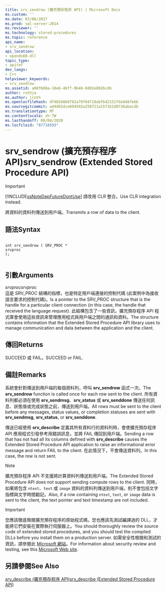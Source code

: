 ```yaml
---
title: srv_sendrow (擴充預存程序 API) | Microsoft Docs
ms.custom: ''
ms.date: 03/06/2017
ms.prod: sql-server-2014
ms.reviewer: ''
ms.technology: stored-procedures
ms.topic: reference
api_name:
- srv_sendrow
api_location:
- opends60.dll
topic_type:
- apiref
dev_langs:
- C++
helpviewer_keywords:
- srv_sendrow
ms.assetid: a08f608a-10e6-4bff-9b48-0d02e8026cdb
author: rothja
ms.author: jroth
ms.openlocfilehash: df40348b8792a70f84719abfb42152fda9487e6b
ms.sourcegitcommit: ad4d92dce894592a259721a1571b1d8736abacdb
ms.translationtype: MT
ms.contentlocale: zh-TW
ms.lasthandoff: 08/04/2020
ms.locfileid: "87710593"
---
```

# <a name="srv_sendrow-extended-stored-procedure-api"></a><span data-ttu-id="2ed62-102">srv_sendrow (擴充預存程序 API)</span><span class="sxs-lookup"><span data-stu-id="2ed62-102">srv_sendrow (Extended Stored Procedure API)</span></span>
    
> [!IMPORTANT]  
>  [!INCLUDE[ssNoteDepFutureDontUse](../../includes/ssnotedepfuturedontuse-md.md)] <span data-ttu-id="2ed62-103">請改用 CLR 整合。</span><span class="sxs-lookup"><span data-stu-id="2ed62-103">Use CLR integration instead.</span></span>  
  
 <span data-ttu-id="2ed62-104">將資料的資料列傳送到用戶端。</span><span class="sxs-lookup"><span data-stu-id="2ed62-104">Transmits a row of data to the client.</span></span>  
  
## <a name="syntax"></a><span data-ttu-id="2ed62-105">語法</span><span class="sxs-lookup"><span data-stu-id="2ed62-105">Syntax</span></span>  
  
```  
  
int srv_sendrow ( SRV_PROC *  
srvproc   
);  
  
```  
  
## <a name="arguments"></a><span data-ttu-id="2ed62-106">引數</span><span class="sxs-lookup"><span data-stu-id="2ed62-106">Arguments</span></span>  
 <span data-ttu-id="2ed62-107">*srvproc*</span><span class="sxs-lookup"><span data-stu-id="2ed62-107">*srvproc*</span></span>  
 <span data-ttu-id="2ed62-108">這是 SRV_PROC 結構的指標，也是特定用戶端連接的控制代碼 (此案例中為接收語言要求的控制代碼)。</span><span class="sxs-lookup"><span data-stu-id="2ed62-108">Is a pointer to the SRV_PROC structure that is the handle for a particular client connection (in this case, the handle that received the language request).</span></span> <span data-ttu-id="2ed62-109">此結構包含了一些資訊，擴充預存程序 API 程式庫會使用這些資訊來管理應用程式與用戶端之間的通訊和資料。</span><span class="sxs-lookup"><span data-stu-id="2ed62-109">The structure contains information that the Extended Stored Procedure API library uses to manage communication and data between the application and the client.</span></span>  
  
## <a name="returns"></a><span data-ttu-id="2ed62-110">傳回</span><span class="sxs-lookup"><span data-stu-id="2ed62-110">Returns</span></span>  
 <span data-ttu-id="2ed62-111">SUCCEED 或 FAIL。</span><span class="sxs-lookup"><span data-stu-id="2ed62-111">SUCCEED or FAIL.</span></span>  
  
## <a name="remarks"></a><span data-ttu-id="2ed62-112">備註</span><span class="sxs-lookup"><span data-stu-id="2ed62-112">Remarks</span></span>  
 <span data-ttu-id="2ed62-113">系統會針對傳送到用戶端的每個資料列，呼叫 **srv_sendrow** 函式一次。</span><span class="sxs-lookup"><span data-stu-id="2ed62-113">The **srv_sendrow** function is called once for each row sent to the client.</span></span> <span data-ttu-id="2ed62-114">所有資料列都必須在使用 **srv_sendmsg**、**srv_status** 或 **srv_senddone** 傳送任何訊息、狀態值或完成狀態之前，傳送到用戶端。</span><span class="sxs-lookup"><span data-stu-id="2ed62-114">All rows must be sent to the client before any messages, status values, or completion statuses are sent with **srv_sendmsg**, **srv_status**, or **srv_senddone**.</span></span>  
  
 <span data-ttu-id="2ed62-115">傳送已經使用 **srv_describe** 定義其所有資料行的資料列時，會使擴充預存程序 API 應用程式引發參考用錯誤訊息，並將 FAIL 傳回到用戶端。</span><span class="sxs-lookup"><span data-stu-id="2ed62-115">Sending a row that has not had all its columns defined with **srv_describe** causes the Extended Stored Procedure API application to raise an informational error message and return FAIL to the client.</span></span> <span data-ttu-id="2ed62-116">在此情況下，不會傳送資料列。</span><span class="sxs-lookup"><span data-stu-id="2ed62-116">In this case, the row is not sent.</span></span>  
  
> [!NOTE]  
>  <span data-ttu-id="2ed62-117">擴充預存程序 API 不支援將計算資料列傳送到用戶端。</span><span class="sxs-lookup"><span data-stu-id="2ed62-117">The Extended Stored Procedure API does not support sending compute rows to the client.</span></span> <span data-ttu-id="2ed62-118">同時，如果將包含 `ntext`、`text` 或 `image` 資料的資料列傳送到用戶端，則不會包括文字指標與文字時間戳記。</span><span class="sxs-lookup"><span data-stu-id="2ed62-118">Also, if a row containing `ntext`, `text`, or `image` data is sent to the client, the text pointer and text timestamp are not included.</span></span>  
  
> [!IMPORTANT]  
>  <span data-ttu-id="2ed62-119">您應該徹底檢閱擴充預存程序的原始程式碼，您也應該先測試編譯過的 DLL，才能將它們安裝在實際執行伺服器上。</span><span class="sxs-lookup"><span data-stu-id="2ed62-119">You should thoroughly review the source code of extended stored procedures, and you should test the compiled DLLs before you install them on a production server.</span></span> <span data-ttu-id="2ed62-120">如需安全性檢閱和測試的資訊，請參閱此 [Microsoft 網站](https://go.microsoft.com/fwlink/?LinkID=54761&amp;clcid=0x409https://msdn.microsoft.com/security/)。</span><span class="sxs-lookup"><span data-stu-id="2ed62-120">For information about security review and testing, see this [Microsoft Web site](https://go.microsoft.com/fwlink/?LinkID=54761&amp;clcid=0x409https://msdn.microsoft.com/security/).</span></span>  
  
## <a name="see-also"></a><span data-ttu-id="2ed62-121">另請參閱</span><span class="sxs-lookup"><span data-stu-id="2ed62-121">See Also</span></span>  
 [<span data-ttu-id="2ed62-122">srv_describe &#40;擴充預存程序 API&#41;</span><span class="sxs-lookup"><span data-stu-id="2ed62-122">srv_describe &#40;Extended Stored Procedure API&#41;</span></span>](srv-describe-extended-stored-procedure-api.md)  
  
  
